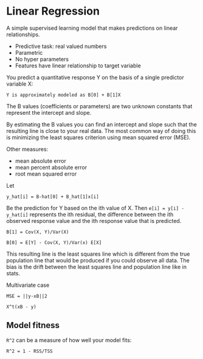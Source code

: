 # Linear Regression

A simple supervised learning model that makes predictions on linear
relationships.

- Predictive task: real valued numbers
- Parametric
- No hyper parameters
- Features have linear relationship to target variable

You predict a quantitative response Y on the basis of a single predictor
variable X:

```
Y is approximately modeled as B[0] + B[1]X
```

The B values (coefficients or parameters) are two unknown constants that represent the intercept 
and slope.

By estimating the B values you can find an intercept and slope such that the
resulting line is close to your real data. The most common way of doing this is
minimizing the least squares criterion using mean squared error (MSE).

Other measures:

- mean absolute error
- mean percent absolute error
- root mean squared error

Let

```
y_hat[i] = B-hat[0] + B_hat[1]x[i]
```

Be the prediction for Y based on the ith value of X. Then `e[i] = y[i] - y_hat[i]` 
represents the ith residual, the difference between the ith observed response
value and the ith response value that is predicted.

```
B[1] = Cov(X, Y)/Var(X)

B[0] = E[Y] - Cov(X, Y)/Var(x) E[X]
```

This resulting line is the least squares line which is different from the true
population line that would be produced if you could observe all data. The bias
is the drift between the least squares line and population line like in stats.

Multivariate case

```
MSE = ||y-xB||2

X^t(xB - y)
```

## Model fitness

`R^2` can be a measure of how well your model fits:

```
R^2 = 1 - RSS/TSS
```

